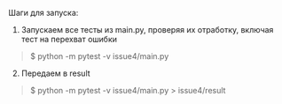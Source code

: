 Шаги для запуска:

1) Запускаем все тесты из main.py, проверяя их отработку, включая тест на перехват ошибки
> $ python -m pytest -v issue4/main.py

2) Передаем в result
> $ python -m pytest -v issue4/main.py > issue4/result
